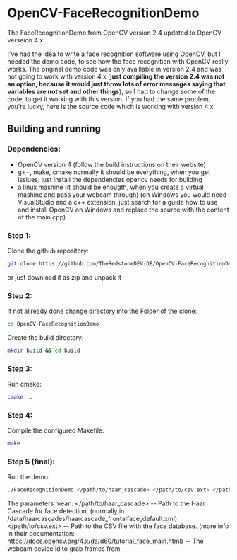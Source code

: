 # OpenCV-FaceRecognitionDemo
The FaceRecognitionDemo from OpenCV version 2.4 updated to OpenCV verseion 4.x

I've had the Idea to write a face recognition software using OpenCV, but I needed the demo code, to see how the face recognition with OpenCV really works.
The original demo code was only availlable in version 2.4 and was not going to work with version 4.x (**just compiling the version 2.4 was not an option,
because it would just throw lots of error messages saying that variables are not set and other things**), 
so I had to change some of the code, to get it working with this version. If you had the same problem, you're lucky, here is the source code which is 
working with version 4.x.

## Building and running

### Dependencies:
- OpenCV version 4 (follow the build instructions on their website)
- g++, make, cmake
normally it should be everything, when you get issiues,
just install the dependencies opencv needs for building
- a linux mashine (it should be enougth, when you create a virtual mashine and pass your webcam through)
(on Windows you would need VisualStudio and a c++ extension, just search for a guide how to use and install OpenCV on Windows and replace 
the source with the  content of the main.cpp)

### Step 1:
Clone the github repository:
```bash
git clone https://github.com/TheRedstoneDEV-DE/OpenCV-FaceRecognitionDemo.git
```
or just download it as zip and unpack it

### Step 2:

If not allready done change directory into the Folder of the clone:
```bash
cd OpenCV-FaceRecognitionDemo
```

Create the build directory:
```bash
mkdir build && cd build
```

### Step 3:
Run cmake:
```bash
cmake ..
```

### Step 4:
Compile the configured Makefile:
```bash
make
```

### Step 5 (final):
Run the demo:
```bash
./FaceRecognitionDemo </path/to/haar_cascade> </path/to/csv.ext> </path/to/device id>
```

The parameters mean:
</path/to/haar_cascade> -- Path to the Haar Cascade for face detection. (normally in <OpenCVInstallationDir>/data/haarcascades/haarcascade_frontalface_default.xml)
</path/to/csv.ext> -- Path to the CSV file with the face database. (more info in their documentation: <https://docs.opencv.org/4.x/da/d60/tutorial_face_main.html>)
<device id> -- The webcam device id to grab frames from.



